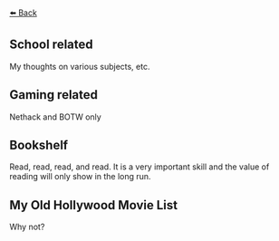 [⬅️ Back](https://vintagemind.github.io/)

## School related
  My thoughts on various subjects, etc.


## Gaming related
   Nethack and BOTW only


## Bookshelf
   Read, read, read, and read. It is a very important skill and the value of reading will only show in the long run.


## My Old Hollywood Movie List
   Why not?
